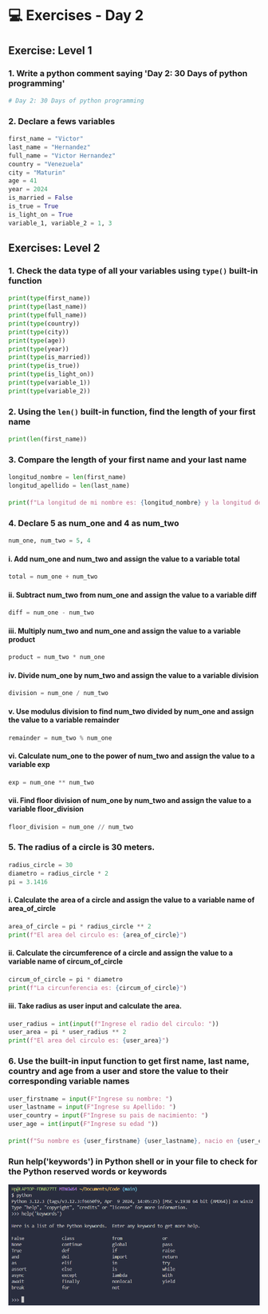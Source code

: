 # 💻 Exercises - Day 2

## Exercise: Level 1

### 1. Write a python comment saying 'Day 2: 30 Days of python programming'

```python
# Day 2: 30 Days of python programming
```
### 2. Declare a fews variables

```python
first_name = "Victor"
last_name = "Hernandez"
full_name = "Victor Hernandez"
country = "Venezuela"
city = "Maturin"
age = 41
year = 2024
is_married = False
is_true = True
is_light_on = True
variable_1, variable_2 = 1, 3
```

## Exercises: Level 2
### 1. Check the data type of all your variables using `type()` built-in function

```python
print(type(first_name))
print(type(last_name))
print(type(full_name))
print(type(country))
print(type(city))
print(type(age))
print(type(year))
print(type(is_married))
print(type(is_true))
print(type(is_light_on))
print(type(variable_1))
print(type(variable_2))
```

### 2. Using the `len()` built-in function, find the length of your first name

```python
print(len(first_name))
```

### 3. Compare the length of your first name and your last name
```python
longitud_nombre = len(first_name)
longitud_apellido = len(last_name)

print(f"La longitud de mi nombre es: {longitud_nombre} y la longitud de mi apellido es: {longitud_apellido}")
```

### 4. Declare 5 as num_one and 4 as num_two
```python
num_one, num_two = 5, 4
```
#### i. Add num_one and num_two and assign the value to a variable total

```python
total = num_one + num_two
```
#### ii. Subtract num_two from num_one and assign the value to a variable diff

```python
diff = num_one - num_two
```
#### iii. Multiply num_two and num_one and assign the value to a variable product

```python
product = num_two * num_one
```
#### iv. Divide num_one by num_two and assign the value to a variable division

```python
division = num_one / num_two
```
#### v. Use modulus division to find num_two divided by num_one and assign the value to a variable remainder

```python
remainder = num_two % num_one
```
#### vi. Calculate num_one to the power of num_two and assign the value to a variable exp

```python
exp = num_one ** num_two
```
#### vii. Find floor division of num_one by num_two and assign the value to a variable floor_division

```python
floor_division = num_one // num_two
```

### 5. The radius of a circle is 30 meters.
```python
radius_circle = 30
diametro = radius_circle * 2
pi = 3.1416
```

#### i. Calculate the area of a circle and assign the value to a variable name of area_of_circle
```python
area_of_circle = pi * radius_circle ** 2
print(f"El area del circulo es: {area_of_circle}")
```

#### ii. Calculate the circumference of a circle and assign the value to a variable name of circum_of_circle
```python
circum_of_circle = pi * diametro
print(f"La circunferencia es: {circum_of_circle}")
```

#### iii. Take radius as user input and calculate the area.

```python
user_radius = int(input(f"Ingrese el radio del circulo: "))
user_area = pi * user_radius ** 2
print(f"El area del circulo es: {user_area}")
```

### 6. Use the built-in input function to get first name, last name, country and age from a user and store the value to their corresponding variable names

```python
user_firstname = input(F"Ingrese su nombre: ")
user_lastname = input(F"Ingrese su Apellido: ")
user_country = input(F"Ingrese su pais de nacimiento: ")
user_age = int(input(F"Ingrese su edad "))

print(f"Su nombre es {user_firstname} {user_lastname}, nacio en {user_country} y su edad es de {user_age} años")
```

### Run help('keywords') in Python shell or in your file to check for the Python reserved words or keywords

![Python Keywords](../ASSETS/python_keywords.png)